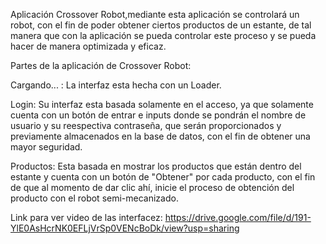 Aplicación Crossover Robot,mediante esta aplicación se controlará un robot, con el fin de poder obtener ciertos productos de un estante, de tal manera que con la aplicación se pueda controlar este proceso y se pueda hacer de manera optimizada y eficaz.

Partes de la aplicación de Crossover Robot:

Cargando... : La interfaz esta hecha con un Loader.

Login: Su interfaz esta basada solamente en el acceso, ya que solamente cuenta con un botón de entrar e inputs donde se pondrán el nombre de usuario y su reespectiva contraseña, que serán proporcionados y previamente almacenados en la base de datos, con el fin de obtener una mayor seguridad.

Productos: Esta basada en mostrar los productos que están dentro del estante y cuenta con un botón de "Obtener" por cada producto, con el fin de que al momento de dar clic ahí, inicie el proceso de obtención del producto con el robot semi-mecanizado.

Link para ver video de las interfacez: https://drive.google.com/file/d/191-YlE0AsHcrNK0EFLjVrSp0VENcBoDk/view?usp=sharing
